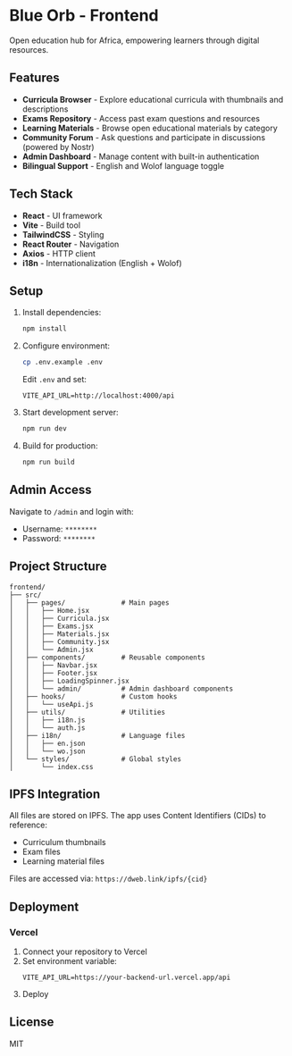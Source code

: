 # Blue Orb - Frontend

Open education hub for Africa, empowering learners through digital resources.

## Features

- **Curricula Browser** - Explore educational curricula with thumbnails and descriptions
- **Exams Repository** - Access past exam questions and resources
- **Learning Materials** - Browse open educational materials by category
- **Community Forum** - Ask questions and participate in discussions (powered by Nostr)
- **Admin Dashboard** - Manage content with built-in authentication
- **Bilingual Support** - English and Wolof language toggle

## Tech Stack

- **React** - UI framework
- **Vite** - Build tool
- **TailwindCSS** - Styling
- **React Router** - Navigation
- **Axios** - HTTP client
- **i18n** - Internationalization (English + Wolof)

## Setup

1. Install dependencies:
   ```bash
   npm install
   ```

2. Configure environment:
   ```bash
   cp .env.example .env
   ```

   Edit `.env` and set:
   ```
   VITE_API_URL=http://localhost:4000/api
   ```

3. Start development server:
   ```bash
   npm run dev
   ```

4. Build for production:
   ```bash
   npm run build
   ```

## Admin Access

Navigate to `/admin` and login with:
- Username: `********`
- Password: `********`

## Project Structure

```
frontend/
├── src/
│   ├── pages/              # Main pages
│   │   ├── Home.jsx
│   │   ├── Curricula.jsx
│   │   ├── Exams.jsx
│   │   ├── Materials.jsx
│   │   ├── Community.jsx
│   │   └── Admin.jsx
│   ├── components/         # Reusable components
│   │   ├── Navbar.jsx
│   │   ├── Footer.jsx
│   │   ├── LoadingSpinner.jsx
│   │   └── admin/          # Admin dashboard components
│   ├── hooks/              # Custom hooks
│   │   └── useApi.js
│   ├── utils/              # Utilities
│   │   ├── i18n.js
│   │   └── auth.js
│   ├── i18n/               # Language files
│   │   ├── en.json
│   │   └── wo.json
│   └── styles/             # Global styles
│       └── index.css
```

## IPFS Integration

All files are stored on IPFS. The app uses Content Identifiers (CIDs) to reference:
- Curriculum thumbnails
- Exam files
- Learning material files

Files are accessed via: `https://dweb.link/ipfs/{cid}`

## Deployment

### Vercel

1. Connect your repository to Vercel
2. Set environment variable:
   ```
   VITE_API_URL=https://your-backend-url.vercel.app/api
   ```
3. Deploy

## License

MIT
